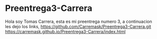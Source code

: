 # Preentrega3-Carrera
Hola soy Tomas Carrera, esta es mi preentrega numero 3, a continuacion les dejo los links,
https://github.com/Carremask/Preentrega3-Carrera.git
https://carremask.github.io/Preentrega3-Carrera/index.html
